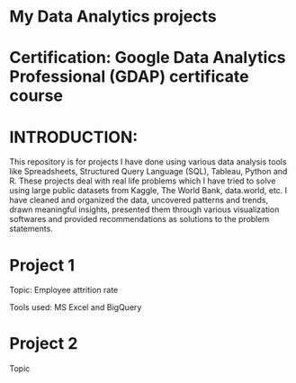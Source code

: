 #    My Data Analytics projects

# Certification: Google Data Analytics Professional (GDAP) certificate course

# INTRODUCTION:
This repository is for projects I have done using various data analysis tools like Spreadsheets, Structured Query Language (SQL), Tableau, Python and R.
These projects deal with real life problems which I have tried to solve using large public datasets from Kaggle, The World Bank, data.world, etc.
I have cleaned and organized the data, uncovered patterns and trends, drawn meaningful insights, presented them through various visualization softwares and provided recommendations as solutions to the problem statements.

# Project 1
Topic: Employee attrition rate

Tools used: MS Excel and BigQuery

# Project 2
Topic
